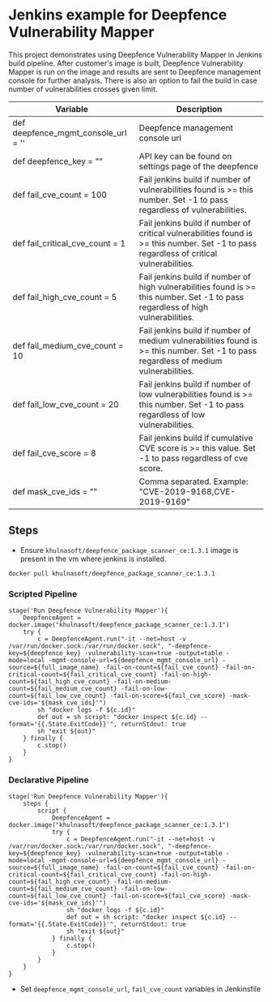 # Jenkins example for Deepfence Vulnerability Mapper

This project demonstrates using Deepfence Vulnerability Mapper in Jenkins build pipeline.
After customer's image is built, Deepfence Vulnerability Mapper is run on the image and results are sent to Deepfence management console for further analysis.
There is also an option to fail the build in case number of vulnerabilities crosses given limit.

| Variable                            | Description                                                                                                                              |
|-------------------------------------|------------------------------------------------------------------------------------------------------------------------------------------|
| def deepfence_mgmt_console_url = '' | Deepfence management console url                                                                                                         |
| def deepfence_key = ""              | API key can be found on settings page of the deepfence                                                                                   |
| def fail_cve_count = 100            | Fail jenkins build if number of vulnerabilities found is >= this number. Set -1 to pass regardless of vulnerabilities.                   |
| def fail_critical_cve_count = 1     | Fail jenkins build if number of critical vulnerabilities found is >= this number. Set -1 to pass regardless of critical vulnerabilities. |
| def fail_high_cve_count = 5         | Fail jenkins build if number of high vulnerabilities found is >= this number. Set -1 to pass regardless of high vulnerabilities.         |
| def fail_medium_cve_count = 10      | Fail jenkins build if number of medium vulnerabilities found is >= this number. Set -1 to pass regardless of medium vulnerabilities.     |
| def fail_low_cve_count = 20         | Fail jenkins build if number of low vulnerabilities found is >= this number. Set -1 to pass regardless of low vulnerabilities.           |  
| def fail_cve_score = 8              | Fail jenkins build if cumulative CVE score is >= this value. Set -1 to pass regardless of cve score.                                     |
| def mask_cve_ids = ""               | Comma separated. Example: "CVE-2019-9168,CVE-2019-9169"                                                                                  |

## Steps
- Ensure `khulnasoft/deepfence_package_scanner_ce:1.3.1` image is present in the vm where jenkins is installed.
```shell script
docker pull khulnasoft/deepfence_package_scanner_ce:1.3.1
```
### Scripted Pipeline
```
stage('Run Deepfence Vulnerability Mapper'){
    DeepfenceAgent = docker.image("khulnasoft/deepfence_package_scanner_ce:1.3.1")
    try {
        c = DeepfenceAgent.run("-it --net=host -v /var/run/docker.sock:/var/run/docker.sock", "-deepfence-key=${deepfence_key} -vulnerability-scan=true -output=table -mode=local -mgmt-console-url=${deepfence_mgmt_console_url} -source=${full_image_name} -fail-on-count=${fail_cve_count} -fail-on-critical-count=${fail_critical_cve_count} -fail-on-high-count=${fail_high_cve_count} -fail-on-medium-count=${fail_medium_cve_count} -fail-on-low-count=${fail_low_cve_count} -fail-on-score=${fail_cve_score} -mask-cve-ids='${mask_cve_ids}'")
        sh "docker logs -f ${c.id}"
        def out = sh script: "docker inspect ${c.id} --format='{{.State.ExitCode}}'", returnStdout: true
        sh "exit ${out}"
    } finally {
        c.stop()
    }
}
```
### Declarative Pipeline
```
stage('Run Deepfence Vulnerability Mapper'){
    steps {
        script {
            DeepfenceAgent = docker.image("khulnasoft/deepfence_package_scanner_ce:1.3.1")
            try {
                c = DeepfenceAgent.run("-it --net=host -v /var/run/docker.sock:/var/run/docker.sock", "-deepfence-key=${deepfence_key} -vulnerability-scan=true -output=table -mode=local -mgmt-console-url=${deepfence_mgmt_console_url} -source=${full_image_name} -fail-on-count=${fail_cve_count} -fail-on-critical-count=${fail_critical_cve_count} -fail-on-high-count=${fail_high_cve_count} -fail-on-medium-count=${fail_medium_cve_count} -fail-on-low-count=${fail_low_cve_count} -fail-on-score=${fail_cve_score} -mask-cve-ids='${mask_cve_ids}'")
                sh "docker logs -f ${c.id}"
                def out = sh script: "docker inspect ${c.id} --format='{{.State.ExitCode}}'", returnStdout: true
                sh "exit ${out}"
            } finally {
                c.stop()
            }
        }
    }
}
```
- Set `deepfence_mgmt_console_url`, `fail_cve_count` variables in Jenkinsfile
